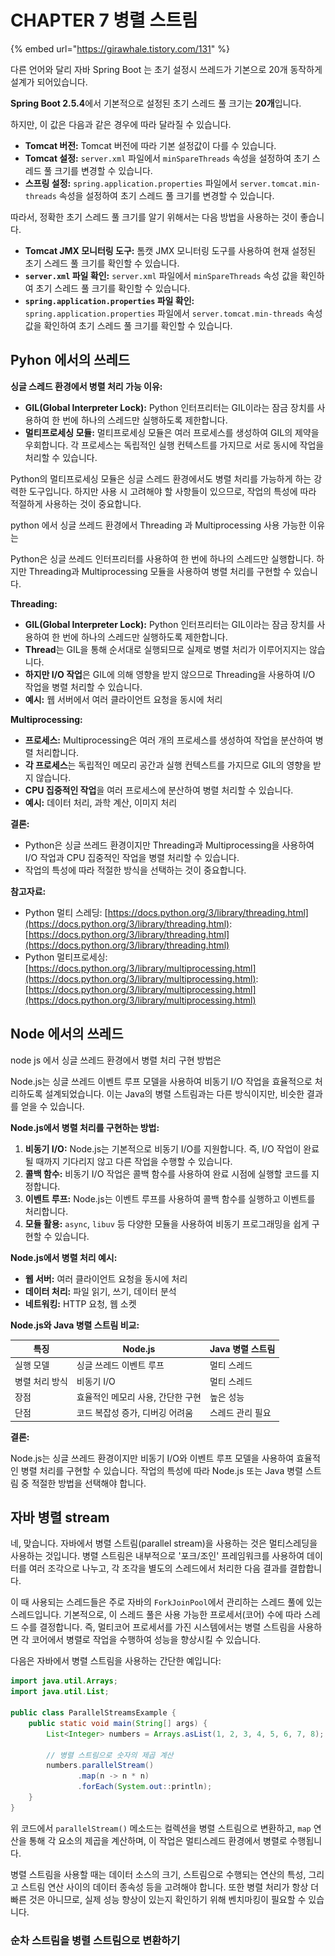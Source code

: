 # CHAPTER 7 병렬 스트림



{% embed url="https://girawhale.tistory.com/131" %}

다른 언어와 달리 자바 Spring Boot 는 초기 설정시 쓰레드가 기본으로 20개 동작하게 설계가 되어있습니다.



**Spring Boot 2.5.4**에서 기본적으로 설정된 초기 스레드 풀 크기는 **20개**입니다.

하지만, 이 값은 다음과 같은 경우에 따라 달라질 수 있습니다.

* **Tomcat 버전:** Tomcat 버전에 따라 기본 설정값이 다를 수 있습니다.
* **Tomcat 설정:** `server.xml` 파일에서 `minSpareThreads` 속성을 설정하여 초기 스레드 풀 크기를 변경할 수 있습니다.
* **스프링 설정:** `spring.application.properties` 파일에서 `server.tomcat.min-threads` 속성을 설정하여 초기 스레드 풀 크기를 변경할 수 있습니다.

따라서, 정확한 초기 스레드 풀 크기를 알기 위해서는 다음 방법을 사용하는 것이 좋습니다.

* **Tomcat JMX 모니터링 도구:** 톰캣 JMX 모니터링 도구를 사용하여 현재 설정된 초기 스레드 풀 크기를 확인할 수 있습니다.
* **`server.xml` 파일 확인:** `server.xml` 파일에서 `minSpareThreads` 속성 값을 확인하여 초기 스레드 풀 크기를 확인할 수 있습니다.
* **`spring.application.properties` 파일 확인:** `spring.application.properties` 파일에서 `server.tomcat.min-threads` 속성 값을 확인하여 초기 스레드 풀 크기를 확인할 수 있습니다.



## Pyhon 에서의 쓰레드&#x20;

**싱글 스레드 환경에서 병렬 처리 가능 이유:**

* **GIL(Global Interpreter Lock):** Python 인터프리터는 GIL이라는 잠금 장치를 사용하여 한 번에 하나의 스레드만 실행하도록 제한합니다.
* **멀티프로세싱 모듈:** 멀티프로세싱 모듈은 여러 프로세스를 생성하여 GIL의 제약을 우회합니다. 각 프로세스는 독립적인 실행 컨텍스트를 가지므로 서로 동시에 작업을 처리할 수 있습니다.

Python의 멀티프로세싱 모듈은 싱글 스레드 환경에서도 병렬 처리를 가능하게 하는 강력한 도구입니다. 하지만 사용 시 고려해야 할 사항들이 있으므로, 작업의 특성에 따라 적절하게 사용하는 것이 중요합니다.



python 에서 싱글 쓰레드 환경에서 Threading 과 Multiprocessing 사용 가능한 이유는

Python은 싱글 쓰레드 인터프리터를 사용하여 한 번에 하나의 스레드만 실행합니다. 하지만 Threading과 Multiprocessing 모듈을 사용하여 병렬 처리를 구현할 수 있습니다.

**Threading:**

* **GIL(Global Interpreter Lock):** Python 인터프리터는 GIL이라는 잠금 장치를 사용하여 한 번에 하나의 스레드만 실행하도록 제한합니다.
* **Thread**는 GIL을 통해 순서대로 실행되므로 실제로 병렬 처리가 이루어지지는 않습니다.
* **하지만 I/O 작업**은 GIL에 의해 영향을 받지 않으므로 Threading을 사용하여 I/O 작업을 병렬 처리할 수 있습니다.
* **예시:** 웹 서버에서 여러 클라이언트 요청을 동시에 처리

**Multiprocessing:**

* **프로세스:** Multiprocessing은 여러 개의 프로세스를 생성하여 작업을 분산하여 병렬 처리합니다.
* **각 프로세스**는 독립적인 메모리 공간과 실행 컨텍스트를 가지므로 GIL의 영향을 받지 않습니다.
* **CPU 집중적인 작업**을 여러 프로세스에 분산하여 병렬 처리할 수 있습니다.
* **예시:** 데이터 처리, 과학 계산, 이미지 처리

**결론:**

* Python은 싱글 쓰레드 환경이지만 Threading과 Multiprocessing을 사용하여 I/O 작업과 CPU 집중적인 작업을 병렬 처리할 수 있습니다.
* 작업의 특성에 따라 적절한 방식을 선택하는 것이 중요합니다.

**참고자료:**

* Python 멀티 스레딩: [https://docs.python.org/3/library/threading.html](https://docs.python.org/3/library/threading.html): [https://docs.python.org/3/library/threading.html](https://docs.python.org/3/library/threading.html)
* Python 멀티프로세싱: [https://docs.python.org/3/library/multiprocessing.html](https://docs.python.org/3/library/multiprocessing.html): [https://docs.python.org/3/library/multiprocessing.html](https://docs.python.org/3/library/multiprocessing.html)



## Node 에서의 쓰레드

node js 에서 싱글 쓰레드 환경에서 병렬 처리 구현 방법은&#x20;

Node.js는 싱글 쓰레드 이벤트 루프 모델을 사용하여 비동기 I/O 작업을 효율적으로 처리하도록 설계되었습니다. 이는 Java의 병렬 스트림과는 다른 방식이지만, 비슷한 결과를 얻을 수 있습니다.

**Node.js에서 병렬 처리를 구현하는 방법:**

1. **비동기 I/O:** Node.js는 기본적으로 비동기 I/O를 지원합니다. 즉, I/O 작업이 완료될 때까지 기다리지 않고 다른 작업을 수행할 수 있습니다.
2. **콜백 함수:** 비동기 I/O 작업은 콜백 함수를 사용하여 완료 시점에 실행할 코드를 지정합니다.
3. **이벤트 루프:** Node.js는 이벤트 루프를 사용하여 콜백 함수를 실행하고 이벤트를 처리합니다.
4. **모듈 활용:** `async`, `libuv` 등 다양한 모듈을 사용하여 비동기 프로그래밍을 쉽게 구현할 수 있습니다.

**Node.js에서 병렬 처리 예시:**

* **웹 서버:** 여러 클라이언트 요청을 동시에 처리
* **데이터 처리:** 파일 읽기, 쓰기, 데이터 분석
* **네트워킹:** HTTP 요청, 웹 소켓

**Node.js와 Java 병렬 스트림 비교:**

| 특징       | Node.js             | Java 병렬 스트림 |
| -------- | ------------------- | ----------- |
| 실행 모델    | 싱글 쓰레드 이벤트 루프       | 멀티 스레드      |
| 병렬 처리 방식 | 비동기 I/O             | 멀티 스레드      |
| 장점       | 효율적인 메모리 사용, 간단한 구현 | 높은 성능       |
| 단점       | 코드 복잡성 증가, 디버깅 어려움  | 스레드 관리 필요   |

**결론:**

Node.js는 싱글 쓰레드 환경이지만 비동기 I/O와 이벤트 루프 모델을 사용하여 효율적인 병렬 처리를 구현할 수 있습니다. 작업의 특성에 따라 Node.js 또는 Java 병렬 스트림 중 적절한 방법을 선택해야 합니다.



## 자바 병렬 stream



네, 맞습니다. 자바에서 병렬 스트림(parallel stream)을 사용하는 것은 멀티스레딩을 사용하는 것입니다. 병렬 스트림은 내부적으로 '포크/조인' 프레임워크를 사용하여 데이터를 여러 조각으로 나누고, 각 조각을 별도의 스레드에서 처리한 다음 결과를 결합합니다.

이 때 사용되는 스레드들은 주로 자바의 `ForkJoinPool`에서 관리하는 스레드 풀에 있는 스레드입니다. 기본적으로, 이 스레드 풀은 사용 가능한 프로세서(코어) 수에 따라 스레드 수를 결정합니다. 즉, 멀티코어 프로세서를 가진 시스템에서는 병렬 스트림을 사용하면 각 코어에서 병렬로 작업을 수행하여 성능을 향상시킬 수 있습니다.

다음은 자바에서 병렬 스트림을 사용하는 간단한 예입니다:

```java
import java.util.Arrays;
import java.util.List;

public class ParallelStreamsExample {
    public static void main(String[] args) {
        List<Integer> numbers = Arrays.asList(1, 2, 3, 4, 5, 6, 7, 8);

        // 병렬 스트림으로 숫자의 제곱 계산
        numbers.parallelStream()
               .map(n -> n * n)
               .forEach(System.out::println);
    }
}
```

위 코드에서 `parallelStream()` 메소드는 컬렉션을 병렬 스트림으로 변환하고, `map` 연산을 통해 각 요소의 제곱을 계산하며, 이 작업은 멀티스레드 환경에서 병렬로 수행됩니다.

병렬 스트림을 사용할 때는 데이터 소스의 크기, 스트림으로 수행되는 연산의 특성, 그리고 스트림 연산 사이의 데이터 종속성 등을 고려해야 합니다. 또한 병렬 처리가 항상 더 빠른 것은 아니므로, 실제 성능 향상이 있는지 확인하기 위해 벤치마킹이 필요할 수 있습니다.



### 순차 스트림을 병렬 스트림으로 변환하기

<figure><img src="../.gitbook/assets/스크린샷 2024-02-11 오후 10.40.09.png" alt=""><figcaption></figcaption></figure>

